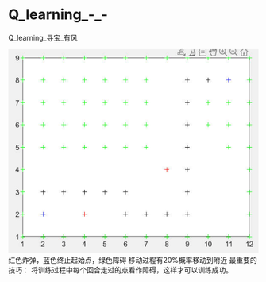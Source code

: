 # Q_learning_-_-
Q_learning_寻宝_有风

![image](https://github.com/wangjunhe8127/Q_learning_-_-/blob/main/Snipaste_2022-05-29_12-18-23.jpg)  
红色炸弹，蓝色终止起始点，绿色障碍
移动过程有20%概率移动到附近
最重要的技巧：
将训练过程中每个回合走过的点看作障碍，这样才可以训练成功。

